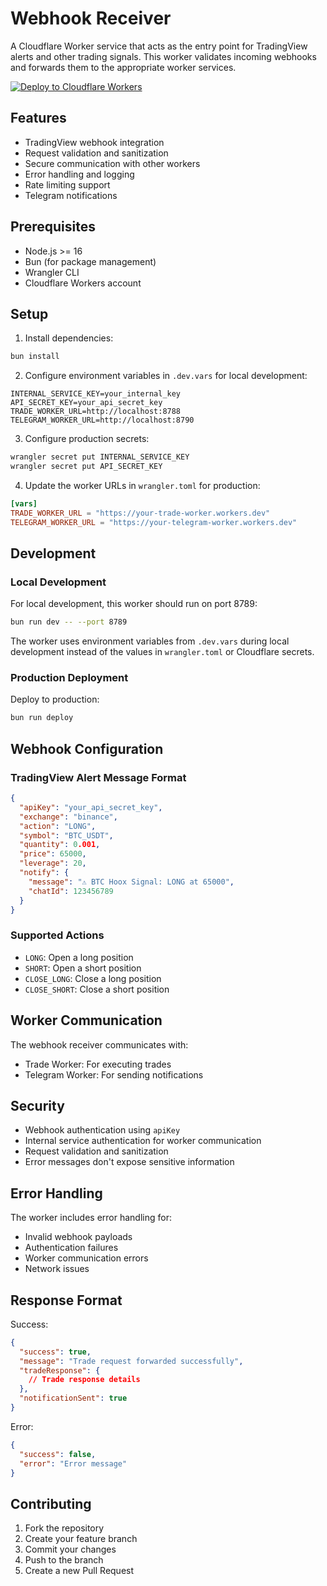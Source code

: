 # Webhook Receiver

A Cloudflare Worker service that acts as the entry point for TradingView alerts and other trading signals. This worker validates incoming webhooks and forwards them to the appropriate worker services.

[![Deploy to Cloudflare Workers](https://deploy.workers.cloudflare.com/button)](https://deploy.workers.cloudflare.com/?url=https://github.com/yourusername/hoox-trading/tree/main/webhook-receiver)

## Features

- TradingView webhook integration
- Request validation and sanitization
- Secure communication with other workers
- Error handling and logging
- Rate limiting support
- Telegram notifications

## Prerequisites

- Node.js >= 16
- Bun (for package management)
- Wrangler CLI
- Cloudflare Workers account

## Setup

1. Install dependencies:
```bash
bun install
```

2. Configure environment variables in `.dev.vars` for local development:
```env
INTERNAL_SERVICE_KEY=your_internal_key
API_SECRET_KEY=your_api_secret_key
TRADE_WORKER_URL=http://localhost:8788
TELEGRAM_WORKER_URL=http://localhost:8790
```

3. Configure production secrets:
```bash
wrangler secret put INTERNAL_SERVICE_KEY
wrangler secret put API_SECRET_KEY
```

4. Update the worker URLs in `wrangler.toml` for production:
```toml
[vars]
TRADE_WORKER_URL = "https://your-trade-worker.workers.dev"
TELEGRAM_WORKER_URL = "https://your-telegram-worker.workers.dev"
```

## Development

### Local Development

For local development, this worker should run on port 8789:

```bash
bun run dev -- --port 8789
```

The worker uses environment variables from `.dev.vars` during local development instead of the values in `wrangler.toml` or Cloudflare secrets.

### Production Deployment

Deploy to production:
```bash
bun run deploy
```

## Webhook Configuration

### TradingView Alert Message Format

```json
{
  "apiKey": "your_api_secret_key",
  "exchange": "binance",
  "action": "LONG",
  "symbol": "BTC_USDT",
  "quantity": 0.001,
  "price": 65000,
  "leverage": 20,
  "notify": {
    "message": "⚠️ BTC Hoox Signal: LONG at 65000",
    "chatId": 123456789
  }
}
```

### Supported Actions
- `LONG`: Open a long position
- `SHORT`: Open a short position
- `CLOSE_LONG`: Close a long position
- `CLOSE_SHORT`: Close a short position

## Worker Communication

The webhook receiver communicates with:
- Trade Worker: For executing trades
- Telegram Worker: For sending notifications

## Security

- Webhook authentication using `apiKey`
- Internal service authentication for worker communication
- Request validation and sanitization
- Error messages don't expose sensitive information

## Error Handling

The worker includes error handling for:
- Invalid webhook payloads
- Authentication failures
- Worker communication errors
- Network issues

## Response Format

Success:
```json
{
  "success": true,
  "message": "Trade request forwarded successfully",
  "tradeResponse": {
    // Trade response details
  },
  "notificationSent": true
}
```

Error:
```json
{
  "success": false,
  "error": "Error message"
}
```

## Contributing

1. Fork the repository
2. Create your feature branch
3. Commit your changes
4. Push to the branch
5. Create a new Pull Request 